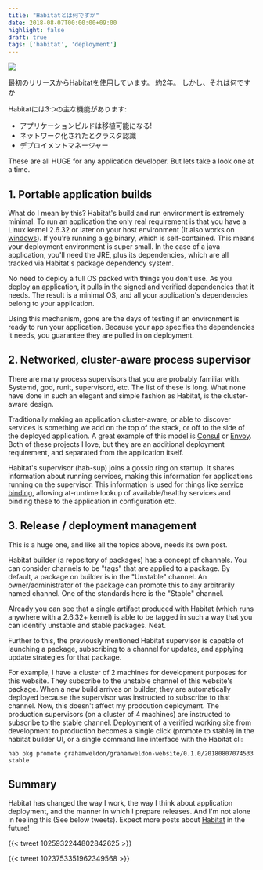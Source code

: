 ```yaml
---
title: "Habitatとは何ですか"
date: 2018-08-07T00:00:00+09:00
highlight: false
draft: true
tags: ['habitat', 'deployment']
---
```


<img src="/uploads/2018/08/07/habitat_400x400.jpg" class="right"/>

最初のリリースから[Habitat][habitat]を使用しています。 約2年。 しかし、それは何ですか

Habitatには3つの主な機能があります:

* アプリケーションビルドは移植可能になる!
* ネットワーク化されたとクラスタ認識
* デプロイメントマネージャー

These are all HUGE for any application developer. But lets take a look one at a time.

## 1. Portable application builds

What do I mean by this? Habitat's build and run environment is extremely minimal. To run an application the only real requirement is that you have a Linux kernel 2.6.32 or later on your host environment (It also works on [windows][habitat-windows]). If you're running a [go][go] binary, which is self-contained. This means your deployment environment is super small. In the case of a java application, you'll need the JRE, plus its dependencies, which are all tracked via Habitat's package dependency system.

No need to deploy a full OS packed with things you don't use. As you deploy an application, it pulls in the signed and verified dependencies that it needs. The result is a minimal OS, and all your application's dependencies belong to your application.

Using this mechanism, gone are the days of testing if an environment is ready to run your application. Because your app specifies the dependencies it needs, you guarantee they are pulled in on deployment.

## 2. Networked, cluster-aware process supervisor

There are many process supervisors that you are probably familiar with. Systemd, god, runit, supervisord, etc. The list of these is long. What none have done in such an elegant and simple fashion as Habitat, is the cluster-aware design.

Traditionally making an application cluster-aware, or able to discover services is something we add on the top of the stack, or off to the side of the deployed application. A great example of this model is [Consul][consul] or [Envoy][envoy]. Both of these projects I love, but they are an additional deployment requirement, and separated from the application itself.

Habitat's supervisor (hab-sup) joins a gossip ring on startup. It shares information about running services, making this information for applications running on the supervisor. This information is used for things like [service binding][habitat-binding], allowing at-runtime lookup of available/healthy services and binding these to the application in configuration etc.

## 3. Release / deployment management

This is a huge one, and like all the topics above, needs its own post.

Habitat builder (a repository of packages) has a concept of channels. You can consider channels to be "tags" that are applied to a package. By default, a package on builder is in the "Unstable" channel. An owner/administrator of the package can promote this to any arbitrarily named channel. One of the standards here is the "Stable" channel.

Already you can see that a single artifact produced with Habitat (which runs anywhere with a 2.6.32+ kernel) is able to be tagged in such a way that you can identify unstable and stable packages. Neat.

Further to this, the previously mentioned Habitat supervisor is capable of launching a package, subscribing to a channel for updates, and applying update strategies for that package.

For example, I have a cluster of 2 machines for development purposes for this website. They subscribe to the unstable channel of this website's package. When a new build arrives on builder, they are automatically deployed because the supervisor was instructed to subscribe to that channel. Now, this doesn't affect my prodcution deployment. The production supervisors (on a cluster of 4 machines) are instructed to subscribe to the stable channel. Deployment of a verified working site from development to production becomes a single click (promote to stable) in the habitat builder UI, or a single command line interface with the Habitat cli:

```shell
hab pkg promote grahamweldon/grahamweldon-website/0.1.0/20180807074533 stable
```

## Summary

Habitat has changed the way I work, the way I think about application deployment, and the manner in which I prepare releases. And I'm not alone in feeling this (See below tweets). Expect more posts about [Habitat][habitat] in the future!

{{< tweet 1025932244802842625 >}}

{{< tweet 1023753351962349568 >}}

[habitat]: https://www.habitat.sh
[habitat-windows]: https://www.habitat.sh/blog/2017/07/Habitat-on-Windows/
[go]: https://golang.org/
[consul]: https://www.consul.io/
[envoy]: https://www.envoyproxy.io/
[habitat-binding]: https://www.habitat.sh/docs/developing-packages/#pkg-binds
